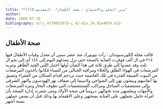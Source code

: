 ```yaml
---
title: "*سير العلم والاجتماع : صحة الأطفال*. المقتبس 4(7)"
author: 
date: 1909-07-19
bibliography: oclc_4770057679-i_42-div_24.d1e4074.bib
---
```




##  صحة الأطفال 


 قالت مجلة  الكورسبوندان  : رأت  نيويورك  منذ  عشر  سنين أن معدل وفيات الأطفال فيها  ٢١٤  في ال  ألف  فوفرت العناية بالصحة حتى نزل معدلهم اليوم إلى  ١٤٤  أي إلى نحو ال  ثلث  وقد عمدوا إلى طرق  ثلاثة  في هذا الشأن أولها اختيار اللبن الجيد   الطاهر وتنزيه المرضعات في الهواء الطلق والخلاء ومراقبة الحبالى من النساء فكانوا يأخذون المرضعات من البيوت الضيقة القذرة في تلك العاصمة حيث تزدحم أقدام السكان من الفقراء وتضيق بها أنفاسهم ويبعثون بهن إلى الضواحي ولاسيما إلى ضفاف نهر الهودسون والنهر الشرقي وإلى مستشفيات الساحل ومراكب المستشفيات التي تطوف البحار وتنزه المرضعات والأمهات ويعلمنهن مدة تجوالهن دروساً في صحة الأولاد ومتى شعرت إدارة الصحة بأن امرأة حامل تحملهن على العناية بصحتهن وعلى الاهتمام بها وذلك قبل أن يضعن حملهن بستة أشهر. 
